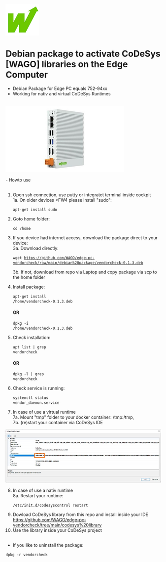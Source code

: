 <p align="left">
<img src="images/wago.png"
     alt="wago logo"
     title="wago logo"/>

# Debian package to activate CoDeSys [WAGO] libraries on the Edge Computer
- Debian Package for Edge PC equals 752-94xx<br>
- Working for nativ and virtual CoDeSys Runtimes<br><br>

</p>
<p align="left">
<img src="images/Edge-PC.jpg"
     alt="Edge-PC"
     title="Edge-PC"/>
</p>
- Howto use<br><br>

1.  Open ssh connection, use putty or integratet terminal inside cockpit<br>
1a. On older devices <FW4 please install "sudo":<pre><code>apt-get install sudo</code></pre>
2.  Goto home folder: <pre><code>cd /home</code></pre>
3.  If you device had internet access, download the package direct to your device:<br>
3a. Download directly: <pre><code>wget https://github.com/WAGO/edge-pc-vendorcheck/raw/main/debian%20package/vendorcheck-0.1.3.deb</code></pre>
3b. If not, download from repo via Laptop and copy package via scp to the home folder<br>
4.  Install package: <pre><code>apt-get install /home/vendorcheck-0.1.3.deb</code></pre>  <H4>OR</h4>  <pre><code>dpkg -i /home/vendorcheck-0.1.3.deb</code></pre>
5.  Check installation: <pre><code>apt list | grep vendorcheck</code></pre> <H4>OR</h4>  <pre><code>dpkg -l | grep vendorcheck</code></pre>
6.  Check service is running: <pre><code>systemctl status vendor_daemon.service</code></pre>

7. In case of use a virtual runtime<br>
7a.  Mount "tmp" folder to your docker container: /tmp:/tmp,<br>
7b.  (re)start your container via CoDeSys IDE<br>

</p>
<p align="left">
<img src="images/CAA.jpg"
     alt="CAA"
     title="CAA"/>
</p>

8. In case of use a nativ runtime<br>
8a. Restart your runtime: <pre><code>/etc/init.d/codesyscontrol restart</code></pre>
9.  Dowload CoDeSys library from this repo and install inside your IDE<br>
https://github.com/WAGO/edge-pc-vendorcheck/tree/main/codesys%20library
10. Use the library inside your CoDeSys project
<br><br>
- If you like to uninstall the package:<br>
<pre><code>dpkg -r vendorcheck</code></pre>


